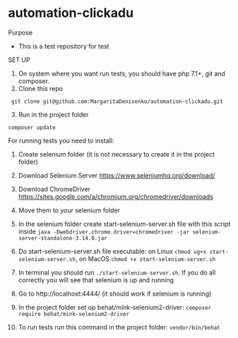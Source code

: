 # automation-clickadu
Purpose
- This is a test repository for test

SET UP
1) On system where you want run tests, you should have php 7.1+, git and composer.
2) Clone this repo 

``` git clone git@github.com:MargaritaDenisenko/automation-clickadu.git```

3) Run in the project folder

```composer update```

For running tests you need to install:

1. Create selenium folder (it is not necessary to create it in the project folder)
2. Download Selenium Server https://www.seleniumhq.org/download/
3. Download ChromeDriver https://sites.google.com/a/chromium.org/chromedriver/downloads
4. Move them to your selenium folder
5. In the selenium folder create start-selenium-server.sh file with this script inside ```java -Dwebdriver.chrome.driver=chromedriver -jar selenium-server-standalone-3.14.0.jar```

6. Do start-selenium-server.sh file executable: on Linux ```chmod ug+x start-selenium-server.sh```, on MacOS ```chmod +x start-selenium-server.sh```
7. In terminal you should run ```./start-selenium-server.sh```. If you do all correctly you will see that selenium is up and running
8. Go to http://localhost:4444/ (it should work if selenium is running)
9. In the project folder set up behat/mink-selenium2-driver: ```composer require behat/mink-selenium2-driver```
10. To run tests run this command in the project folder: ```vendor/bin/behat```
